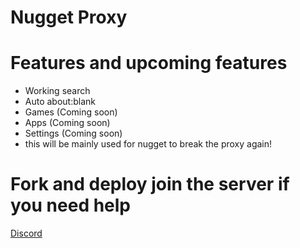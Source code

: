 # Nugget Proxy


# Features and upcoming features
- Working search
- Auto about:blank
- Games (Coming soon)
- Apps (Coming soon)
- Settings (Coming soon)
- this will be mainly used for nugget to break the proxy again!

# Fork and deploy join the server if you need help
[Discord](https://discord.gg/2rEh5cmT6p)
